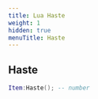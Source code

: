 ```yaml
---
title: Lua Haste
weight: 1
hidden: true
menuTitle: Haste
---
```

## Haste
```lua
Item:Haste(); -- number
```